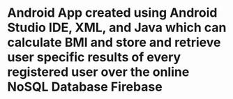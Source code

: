# Android App created using Android Studio IDE, XML, and Java which can calculate BMI and store and retrieve user specific results of every registered user over the online NoSQL Database Firebase
